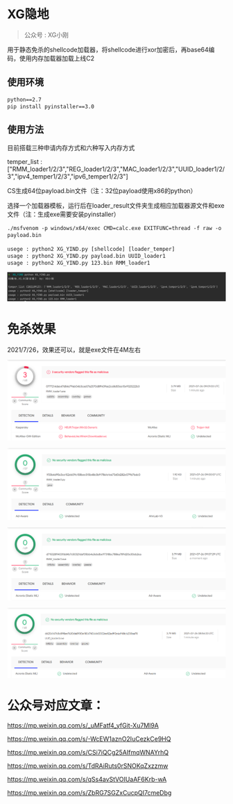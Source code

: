 # XG隐地

>  公众号 : XG小刚

用于静态免杀的shellcode加载器，将shellcode进行xor加密后，再base64编码，使用内存加载器加载上线C2



## 使用环境

```
python==2.7
pip install pyinstaller==3.0
```



## 使用方法

目前搭载三种申请内存方式和六种写入内存方式 

temper_list :  ["RMM_loader1/2/3","REG_loader1/2/3","MAC_loader1/2/3","UUID_loader1/2/3","ipv4_temper1/2/3","ipv6_temper1/2/3"]



CS生成64位payload.bin文件（注：32位payload使用x86的python）

选择一个加载器模板，运行后在loader_result文件夹生成相应加载器源文件和exe文件（注：生成exe需要安装pyinstaller）

```
./msfvenom -p windows/x64/exec CMD=calc.exe EXITFUNC=thread -f raw -o payload.bin

usege : python2 XG_YIND.py [shellcode] [loader_temper]
usage : python2 XG_YIND.py payload.bin UUID_loader1
usage : python2 XG_YIND.py 123.bin RMM_loader1
```
![img](img/img.png)



# 免杀效果

2021/7/26，效果还可以，就是exe文件在4M左右

![image](img/126963567-08c24054-ac82-4db6-ac3f-50c9926d2beb.png)

![image](img/126963475-25eae755-4a24-4796-b169-40b4910c99e5.png)

![image](img/126963952-55119da1-0304-4b67-a4f3-76bbaa81c196.png)

![image](img/126963503-c4d38ba4-0c56-467d-95eb-3c21884b5cd1.png)



# 公众号对应文章：

https://mp.weixin.qq.com/s/_uMFatf4_yfGit-Xu7Ml9A

https://mp.weixin.qq.com/s/-WcEW1aznO2IuCezkCe9HQ

https://mp.weixin.qq.com/s/CSi7iQCg25AIfmqWNAYrhQ

https://mp.weixin.qq.com/s/TdRAiRuts0rSNOKqZxzzmw

https://mp.weixin.qq.com/s/qSs4avStVOIUaAF6Krb-wA

https://mp.weixin.qq.com/s/ZbRG7SGZxCucpQI7cmeDbg
